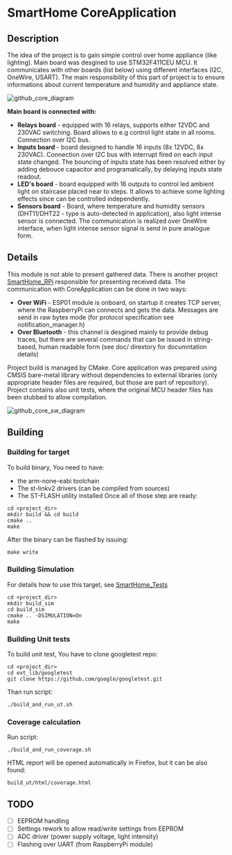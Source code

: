 # SmartHome CoreApplication

## Description
The idea of the project is to gain simple control over home appliance (like lighting).
Main board was desgined to use STM32F411CEU MCU. It communicates with other boards (list below) using different interfaces (I2C, OneWire, USART).
The main responsibility of this part of project is to ensure informations about current temperature and humidity and appliance state.

![github_core_diagram](https://user-images.githubusercontent.com/47041583/107790916-a00f4300-6d53-11eb-9905-4ffcf12df80a.png)

**Main board is connected with:**
- **Relays board** - equipped with 16 relays, supports either 12VDC and 230VAC switching. Board allows to e.g control light state in all rooms. Connection over I2C bus.
- **Inputs board** - board designed to handle 16 inputs (8x 12VDC, 8x 230VAC). Connection over I2C bus with interrupt fired on each input state changed. The bouncing of inputs state has been resolved either by adding debouce capacitor and programatically, by delaying inputs state readout.
- **LED's board** - board equipped with 16 outputs to control led ambient light on staircase placed near to steps. It allows to achieve some lighting effects since can be controlled independently.
- **Sensors board** - Board, where temperature and humidity sensors (DHT11/DHT22 - type is auto-detected in application), also light intense sensor is connected. The communication is realized over OneWire interface, when light intense sensor signal is send in pure analogue form.

## Details
This module is not able to present gathered data.
There is another project [SmartHome_RPi](https://github.com/JacSko/SmartHome_RPi) responsible for presenting received data.
The communication with CoreApplication can be done in two ways:
- **Over WiFi** - ESP01 module is onboard, on startup it creates TCP server, where the RaspberryPi can connects and gets the data. Messages are send in raw bytes mode (for protocol specification see notification_manager.h)
- **Over Bluetooth** - this channel is desgined mainly to provide debug traces, but there are several commands that can be issued in string-based, human readable form (see doc/ dirextory for documntation details)

Project build is managed by CMake.
Core application was prepared using CMSIS bare-metal library without dependencies to external libraries (only appropriate header files are required, but those are part of repository).
Project contains also unit tests, where the original MCU header files has been stubbed to allow compilation.

![github_core_sw_diagram](https://user-images.githubusercontent.com/47041583/107791094-ce8d1e00-6d53-11eb-9a1d-f7ec65025457.png)

## Building
### Building for target
To build binary, You need to have:
- the arm-none-eabi toolchain
- The st-linkv2 drivers (can be compiled from sources)
- The ST-FLASH utility installed
Once all of those step are ready:
```
cd <project_dir>
mkdir build && cd build
cmake ..
make
```
After the binary can be flashed by issuing:
```
make write
```
### Building Simulation
For details how to use this target, see [SmartHome_Tests](https://github.com/JacSko/SmartHome_Tests)
```
cd <project_dir>
mkdir build_sim
cd build_sim
cmake .. -DSIMULATION=On
make
```
### Building Unit tests
To build unit test, You have to clone googletest repo:
```
cd <project_dir>
cd ext_lib/googletest
git clone https://github.com/google/googletest.git
```
Than run script:
```
./build_and_run_ut.sh
```
### Coverage calculation
Run script:
```
./build_and_run_coverage.sh
```
HTML report will be opened automatically in Firefox, but it can be also found:
```
build_ut/html/coverage.html
```
## TODO
- [ ] EEPROM handling
- [ ] Settings rework to allow read/write settings from EEPROM
- [ ] ADC driver (power supply voltage, light intensity)
- [ ] Flashing over UART (from RaspberryPi module)
